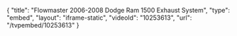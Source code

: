 {
    "title": "Flowmaster 2006-2008 Dodge Ram 1500 Exhaust System",
    "type": "embed",
    "layout": "iframe-static",
    "videoId": "10253613",
    "url": "\/tvpembed\/10253613"
}